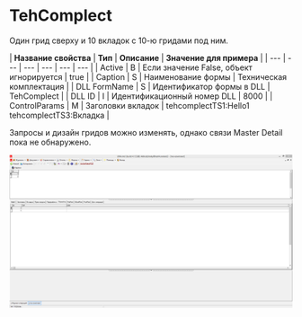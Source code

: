 # TehComplect

 Один грид сверху и 10 вкладок с 10-ю гридами под ним.

| **Название свойства** | **Тип** | **Описание**  | **Значение для примера**  |
| --- | --- | --- | --- | --- | --- |
| Active | B | Если значение False, объект игнорируется | true |
| Caption | S | Наименование формы | Техническая комплектация |
| DLL FormName | S | Идентификатор формы в DLL | TehComplect |
| DLL ID | I | Идентификационный номер DLL | 8000 |
|  ControlParams |  M | Заголовки вкладок | tehcomplectTS1:Hello1 tehcomplectTS3:Вкладка |

 Запросы и дизайн гридов можно изменять, однако связи  Master Detail пока не обнаружено.

![](../../../.gitbook/assets/tehcomplect.png)

